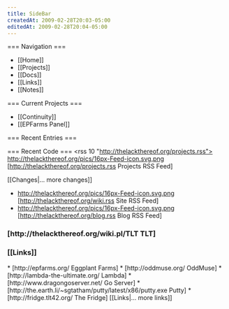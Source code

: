 ```yaml
---
title: SideBar
createdAt: 2009-02-28T20:03-05:00
editedAt: 2009-02-28T20:04-05:00
---
```


=== Navigation ===
* [[Home]]
* [[Projects]]
* [[Docs]]
* [[Links]]
* [[Notes]]

=== Current Projects ===
* [[Continuity]]
* [[EPFarms Panel]]

=== Recent Entries ===
<headlines>

=== Recent Code ===
<rss 10 "http://thelackthereof.org/projects.rss"> http://thelackthereof.org/pics/16px-Feed-icon.svg.png [http://thelackthereof.org/projects.rss Projects RSS Feed]

<SimpleChanges>[[Changes|... more changes]]
* http://thelackthereof.org/pics/16px-Feed-icon.svg.png [http://thelackthereof.org/wiki.rss Site RSS Feed]
* http://thelackthereof.org/pics/16px-Feed-icon.svg.png [http://thelackthereof.org/blog.rss Blog RSS Feed]

<h3>[http://thelackthereof.org/wiki.pl/TLT TLT]</h3><Calendar>

<h3>[[Links]]</h3>
* [http://epfarms.org/ Eggplant Farms]
* [http://oddmuse.org/ OddMuse]
* [http://lambda-the-ultimate.org/ Lambda]
* [http://www.dragongoserver.net/ Go Server]
* [http://the.earth.li/~sgtatham/putty/latest/x86/putty.exe Putty]
* [http://fridge.tlt42.org/ The Fridge]
[[Links|... more links]]

